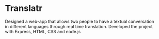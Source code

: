 # Translatr
Designed a web-app that allows two people to have a textual conversation in different languages through real time translation. Developed the project with Express, HTML, CSS and node.js 

